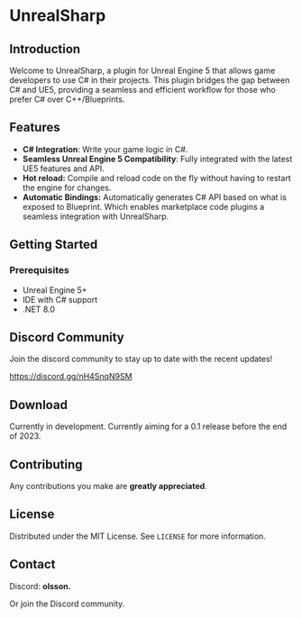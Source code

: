 # UnrealSharp

## Introduction
Welcome to UnrealSharp, a plugin for Unreal Engine 5 that allows game developers to use C# in their projects. This plugin bridges the gap between C# and UE5, providing a seamless and efficient workflow for those who prefer C# over C++/Blueprints.

## Features
- **C# Integration**: Write your game logic in C#.
- **Seamless Unreal Engine 5 Compatibility**: Fully integrated with the latest UE5 features and API.
- **Hot reload:** Compile and reload code on the fly without having to restart the engine for changes.
- **Automatic Bindings:** Automatically generates C# API based on what is exposed to Blueprint. Which enables marketplace code plugins a seamless integration with UnrealSharp.

## Getting Started
### Prerequisites
- Unreal Engine 5+
- IDE with C# support
- .NET 8.0

## Discord Community 
Join the discord community to stay up to date with the recent updates!

https://discord.gg/nH4SnqN9SM

## Download
Currently in development. Currently aiming for a 0.1 release before the end of 2023.

## Contributing
Any contributions you make are **greatly appreciated**.

## License
Distributed under the MIT License. See `LICENSE` for more information.

## Contact
Discord: **olsson.**

Or join the Discord community.
